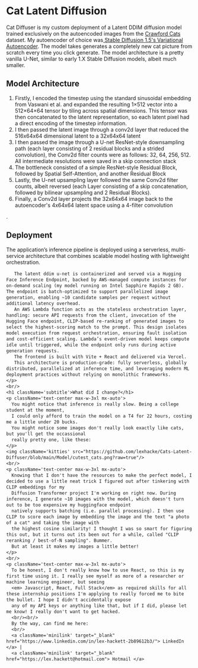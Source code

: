<h1>Cat Latent Diffusion</h1>

 Cat Diffuser is my custom deployment of a Latent DDIM diffusion model trained exclusively on the autoencoded images from the
      <a className="minilink" target="_blank" href='https://www.kaggle.com/datasets/crawford/cat-dataset'> Crawford Cats</a> dataset.
      My autoencoder of choice was<a className='minilink' target="_blank" href="https://huggingface.co/stable-diffusion-v1-5/stable-diffusion-v1-5"> Stable Diffusion 1.5's Variational Autoencoder</a>.
      The model takes generates a completely new cat picture from scratch every time you click generate.
      The model architecture is a pretty vanilla U-Net, similar to early 1.X Stable Diffusion models, albeit much smaller.
      <h2>Model Architecture</h2>
      <ol>
      <li>Firstly, I encoded the timestep using the standard sinusoidal embedding from Vaswani et al. and expanded the resulting 1×512 vector into a 512×64×64 tensor by tiling across spatial dimensions. This tensor was then concatenated to the latent representation, so each latent pixel had a direct encoding of the timestep information.</li>
      <li>I then passed the latent image through a conv2d layer that reduced the 516x64x64 dimensional latent to a 32x64x64 latent</li>
      <li>I then passed the image through a U-net ResNet-style downsampling path (each layer consisting of 2 residual blocks and a strided convolution), the Conv2d filter counts were as follows: 32, 64, 256, 512. All intermediate resolutions were saved in a skip connection stack</li>
      <li>The bottleneck consisted of a simple ResNet-style Residual Block, followed by Spatial Self-Attention, and another Residual Block</li>
      <li>Lastly, the U-net upsampling layer followed the same Conv2d filter counts, albeit reversed (each Layer consisting of a skip concatenation, followed by bilinear upsampling and 2 Residual Blocks).</li>
      <li>Finally, a Conv2d layer projects the 32x64x64 image back to the autoencoder's 4x64x64 latent space using a 4-filter convolution</li>
      </ol>.
      <h2>Deployment</h2>
      The application’s inference pipeline is deployed using a serverless, multi-service architecture that combines scalable model hosting with lightweight orchestration.
       
       The latent ddim u-net is containerized and served via a Hugging Face Inference Endpoint, backed by AWS-managed compute instances for on-demand scaling (my model running on Intel Sapphire Rapids 2 GB). The endpoint is batch-optimized to support parallelized image generation, enabling ~10 candidate samples per request without additional latency overhead.
       An AWS Lambda function acts as the stateless orchestration layer, handling: secure API requests from the client, invocation of the Hugging Face endpoint, CLIP-based re-ranking of generated images to select the highest-scoring match to the prompt. This design isolates model execution from request orchestration, ensuring fault isolation and cost-efficient scaling. Lambda’s event-driven model keeps compute idle until triggered, while the endpoint only runs during active generation requests.
       The frontend is built with Vite + React and delivered via Vercel.
       This architecture is production-grade: fully serverless, globally distributed, parallelized at inference time, and leveraging modern ML deployment practices without relying on monolithic frameworks.
    </p>
    <br/>
    <h1 className='subtitle'>What did I change?</h1>
    <p className='text-center max-w-3xl mx-auto'>
      You might notice that inference is really slow. Being a college student at the moment,
      I could only afford to train the model on a T4 for 22 hours, costing me a little under 20 bucks.
      You might notice some images don't really look exactly like cats, but you'll get the occassional
      really pretty one, like these:
    </p>
    <img className='kitties' src="https://github.com/lexhacke/Cats-Latent-Diffuser/blob/main/Model/cutest_cats.png?raw=true"/>
    <br/>
    <p className='text-center max-w-3xl mx-auto'>
      Knowing that I don't have the resources to make the perfect model, I decided to use a little neat trick I figured out after tinkering with CLIP embeddings for my
      Diffusion Transformer project I'm working on right now. During inference, I generate ~10 images with the model, which doesn't turn out to be too expensive my huggingface endpoint
      natively supports batching (i.e. parallel processing). I then use CLIP to score each image by embedding the image and the text "a photo of a cat" and taking the image with
      the highest cosine similarity! I thought I was so smart for figuring this out, but it turns out its been out for a while, called "CLIP reranking / best-of-N sampling". Bummer.
      But at least it makes my images a little better!
    </p>
    <br/>
    <p className='text-center max-w-3xl mx-auto'>
      To be honest, I don't really know how to use React, so this is my first time using it. I really see myself as more of a researcher or machine learning engineer, but seeing 
      <em> Javascript, React, Full Stack</em> as required skills for all these internship positions I'm applying to really forced me to bite the bullet. I hope I didn't accidentally expose
      any of my API keys or anything like that, but if I did, please let me know! I really don't want to get hacked.
      <br/><br/>
      By the way, can find me here:
      <br/>
      <a className='minilink' target="_blank" href="https://www.linkedin.com/in/lex-hackett-2b89612b3/"> LinkedIn </a> |
      <a className='minilink' target="_blank" href="https://lex.hackett@hotmail.com"> Hotmail </a>
